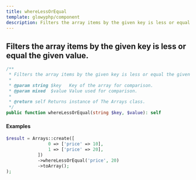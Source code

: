 ```yaml
---
title: whereLessOrEqual
template: glowyphp/component
description: Filters the array items by the given key is less or equal the given value.
---
```


<h2 class="font-normal text-lg">
Filters the array items by the given key is less or equal the given value.
</h2>

```php
/**
 * Filters the array items by the given key is less or equal the given value.
 *
 * @param string $key   Key of the array for comparison.
 * @param mixed  $value Value used for comparison.
 *
 * @return self Returns instance of The Arrays class.
 */
public function whereLessOrEqual(string $key, $value): self
```

#### Examples

```php
$result = Arrays::create([
                0 => ['price' => 10],
                1 => ['price' => 20],
            ])
            ->whereLessOrEqual('price', 20)
            ->toArray();
);
```
